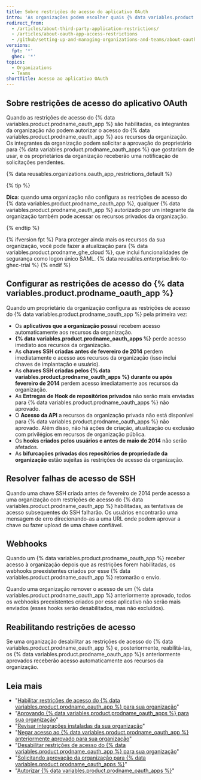 ```yaml
---
title: Sobre restrições de acesso do aplicativo OAuth
intro: 'As organizações podem escolher quais {% data variables.product.prodname_oauth_apps %} têm acesso aos seus repositórios e outros recursos, habilitando as restrições de acesso de {% data variables.product.prodname_oauth_app %}.'
redirect_from:
  - /articles/about-third-party-application-restrictions/
  - /articles/about-oauth-app-access-restrictions
  - /github/setting-up-and-managing-organizations-and-teams/about-oauth-app-access-restrictions
versions:
  fpt: '*'
  ghec: '*'
topics:
  - Organizations
  - Teams
shortTitle: Acesso ao aplicativo OAuth
---
```


## Sobre restrições de acesso do aplicativo OAuth

Quando as restrições de acesso do {% data variables.product.prodname_oauth_app %} são habilitadas, os integrantes da organização não podem autorizar o acesso do {% data variables.product.prodname_oauth_app %} aos recursos da organização. Os integrantes da organização podem solicitar a aprovação do proprietário para {% data variables.product.prodname_oauth_apps %} que gostariam de usar, e os proprietários da organização receberão uma notificação de solicitações pendentes.

{% data reusables.organizations.oauth_app_restrictions_default %}

{% tip %}

**Dica**: quando uma organização não configura as restrições de acesso do {% data variables.product.prodname_oauth_app %}, qualquer {% data variables.product.prodname_oauth_app %} autorizado por um integrante da organização também pode acessar os recursos privados da organização.

{% endtip %}

{% ifversion fpt %}
Para proteger ainda mais os recursos da sua organização, você pode fazer a atualização para {% data variables.product.prodname_ghe_cloud %}, que inclui funcionalidades de segurança como logon único SAML. {% data reusables.enterprise.link-to-ghec-trial %}
{% endif %}

## Configurar as restrições de acesso do {% data variables.product.prodname_oauth_app %}

Quando um proprietário da organização configura as restrições de acesso do {% data variables.product.prodname_oauth_app %} pela primeira vez:

- Os **aplicativos que a organização possui** recebem acesso automaticamente aos recursos da organização.
- **{% data variables.product.prodname_oauth_apps %}** perde acesso imediato aos recursos da organização.
- As **chaves SSH criadas antes de fevereiro de 2014** perdem imediatamente o acesso aos recursos da organização (isso inclui chaves de implantação e usuário).
- As **chaves SSH criadas pelos {% data variables.product.prodname_oauth_apps %} durante ou após fevereiro de 2014** perdem acesso imediatamente aos recursos da organização.
- As **Entregas de Hook de repositórios privados** não serão mais enviadas para {% data variables.product.prodname_oauth_apps %} não aprovado.
- O **Acesso da API** a recursos da organização privada não está disponível para {% data variables.product.prodname_oauth_apps %} não aprovado. Além disso, não há ações de criação, atualização ou exclusão com privilégios em recursos de organização pública.
- Os **hooks criados pelos usuários e antes de maio de 2014** não serão afetados.
- As **bifurcações privadas dos repositórios de propriedade da organização** estão sujeitas às restrições de acesso da organização.

## Resolver falhas de acesso de SSH

Quando uma chave SSH criada antes de fevereiro de 2014 perde acesso a uma organização com restrições de acesso do {% data variables.product.prodname_oauth_app %} habilitadas, as tentativas de acesso subsequentes do SSH falharão. Os usuários encontrarão uma mensagem de erro direcionando-as a uma URL onde podem aprovar a chave ou fazer upload de uma chave confiável.

## Webhooks

Quando um {% data variables.product.prodname_oauth_app %} receber acesso à organização depois que as restrições forem habilitadas, os webhooks preexistentes criados por esse {% data variables.product.prodname_oauth_app %} retomarão o envio.

Quando uma organização remover o acesso de um {% data variables.product.prodname_oauth_app %} anteriormente aprovado, todos os webhooks preexistentes criados por esse aplicativo não serão mais enviados (esses hooks serão desabilitados, mas não excluídos).

## Reabilitando restrições de acesso

Se uma organização desabilitar as restrições de acesso do {% data variables.product.prodname_oauth_app %} e, posteriormente, reabilitá-las, os {% data variables.product.prodname_oauth_app %}s anteriormente aprovados receberão acesso automaticamente aos recursos da organização.

## Leia mais

- "[Habilitar restrições de acesso do {% data variables.product.prodname_oauth_app %} para sua organização](/articles/enabling-oauth-app-access-restrictions-for-your-organization)"
- "[Aprovando {% data variables.product.prodname_oauth_apps %} para sua organização](/articles/approving-oauth-apps-for-your-organization)"
- "[Revisar integrações instaladas da sua organização](/articles/reviewing-your-organization-s-installed-integrations)"
- "[Negar acesso ao {% data variables.product.prodname_oauth_app %} anteriormente aprovado para sua organização](/articles/denying-access-to-a-previously-approved-oauth-app-for-your-organization)"
- "[Desabilitar restrições de acesso do {% data variables.product.prodname_oauth_app %} para sua organização](/articles/disabling-oauth-app-access-restrictions-for-your-organization)"
- "[Solicitando aprovação da organização para {% data variables.product.prodname_oauth_apps %}](/articles/requesting-organization-approval-for-oauth-apps)"
- "[Autorizar {% data variables.product.prodname_oauth_apps %}](/github/authenticating-to-github/keeping-your-account-and-data-secure/authorizing-oauth-apps)"
